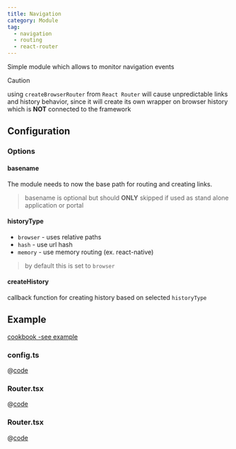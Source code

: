 ```yaml
---
title: Navigation
category: Module
tag:
  - navigation
  - routing
  - react-router
---
```


Simple module which allows to monitor navigation events

> [!CAUTION]
> using `createBrowserRouter` from `React Router` will cause unpredictable links and history behavior,
> since it will create its own wrapper on browser history which is __NOT__ connected to the framework

## Configuration

### Options

#### basename

The module needs to now the base path for routing and creating links.

> basename is optional but should __ONLY__ skipped if used as stand alone application or portal

#### historyType

- `browser` - uses relative paths
- `hash` - use url hash
- `memory` - use memory routing (ex. react-native)

> by default this is set to `browser`

#### createHistory

callback function for creating history based on selected `historyType`

## Example

[cookbook -see example](https://github.com/equinor/fusion-framework/tree/main/cookbooks/app-react-router/src)

### config.ts
@[code](@cookbooks/app-react-router/src/config.ts)

### Router.tsx
@[code](@cookbooks/app-react-router/src/Router.tsx)

### Router.tsx
@[code](@cookbooks/app-react-router/src/routes.tsx)